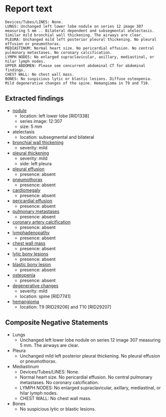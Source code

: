 # Report text

```text
Devices/Tubes/LINES: None.
LUNGS: Unchanged left lower lobe nodule on series 12 image 307 measuring 5 mm .. Bilateral dependent and subsegmental atelectasis. Similar mild bronchial wall thickening. The airways are clear.
PLEURA: Unchanged mild left posterior pleural thickening. No pleural effusion or pneumothorax.
MEDIASTINUM: Normal heart size. No pericardial effusion. No central pulmonary metastases. No coronary calcification.
LYMPH NODES: No enlarged supraclavicular, axillary, mediastinal, or hilar lymph nodes.
UPPER ABDOMEN: Please see concurrent abdominal CT for abdominal findings.
CHEST WALL: No chest wall mass.
BONES: No suspicious lytic or blastic lesions. Diffuse osteopenia. Mild degenerative changes of the spine. Hemangioma in T9 and T10.
```

## Extracted findings

- [nodule](../../definitions/hood/pulmonary-nodule.md)
  - location: left lower lobe \[RID1338\]
  - series image: 12:307
  - size: 5 mm
- atelectasis
  - location: subsegmental and bilateral
- [bronchial wall thickening](../../definitions/hood/bronchial-wall-thickening.json)
  - severity: mild
- [pleural thickening](../../definitions/hood/pleural-thickening.md)
  - severity: mild
  - side: left pleura
- [pleural effusion](../../definitions/hood/pleural-effusion.json)
  - presence: absent
- [pneumothorax](../../definitions/hood/pneumothorax.json)
  - presence: absent
- [cardiomegaly](../../definitions/upmedic/Cardiomegaly.cde.md)
  - presence: absent
- [pericardial effusion](../../definitions/hood/pericardial-effusion.json)
  - presence: absent
- [pulmonary metastases](../../definitions/upmedic/PulmonaryMetastases.cde.md)
  - presence: absent
- [coronary artery calcification](../../definitions/nuance/coronary_artery_calcification.json)
  - presence: absent
- [lymphadenopathy](../../definitions/hood/mediastinal-lymph-nodes.json)
  - presence: absent
- [chest wall mass](../../definitions/nuance/chest_wall_mass.json)  
  - presence: absent
- [lytic bony lesions](../../definitions/hood/lytic-lesion.md)
  - presence: absent
- [blastic bony lesion](../../definitions/hood/sclerotic-lesion.md)
  - presence: absent
- [osteopenia](../../definitions/nuance/osteopenia.json)
  - presence: absent
- [degenerative changes](../../definitions/nuance/thoracic_spine_degenerative_changes.json)
  - severity: mild
  - location: spine \[RID7741\]
- [hemangioma](../../definitions/nuance/thoracic_spine_hemangioma.json)
  - location: T9 \[RID29206\] and T10 \[RID29207\]

## Composite Negative Statements

- Lungs
  - Unchanged left lower lobe nodule on series 12 image 307 measuring 5 mm. The airways are clear.
- Pleura
  - Unchanged mild left posterior pleural thickening. No pleural effusion or pneumothorax.
- Mediastinum
  - Devices/Tubes/LINES: None.
  - Normal heart size. No pericardial effusion. No central pulmonary metastases. No coronary calcification.
  - LYMPH NODES: No enlarged supraclavicular, axillary, mediastinal, or hilar lymph nodes.
  - CHEST WALL: No chest wall mass.
- Bones
  - No suspicious lytic or blastic lesions.
  